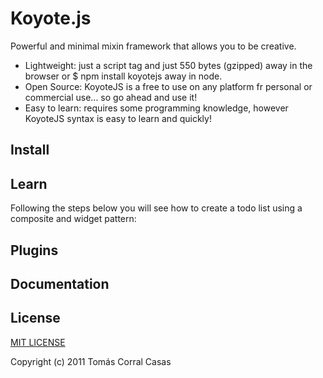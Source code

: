 # Koyote.js

Powerful and minimal mixin framework that allows you to be creative.

- Lightweight: just a script tag and just 550 bytes (gzipped) away in the browser or $ npm install koyotejs away in node.
- Open Source: KoyoteJS is a free to use on any platform fr personal or commercial use... so go ahead and use it!
- Easy to learn: requires some programming knowledge, however KoyoteJS syntax is easy to learn and quickly!

## Install

## Learn

Following the steps below you will see how to create a todo list using a composite and widget pattern:

## Plugins

## Documentation

## License

[MIT LICENSE](http://opensource.org/licenses/MIT)

Copyright (c) 2011 Tomás Corral Casas
